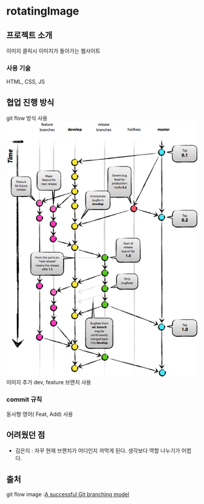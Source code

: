 # rotatingImage
## 프로젝트 소개
이미지 클릭시 이미지가 돌아가는 웹사이트

### 사용 기술
HTML, CSS, JS

## 협업 진행 방식
git flow 방식 사용
![git flow](./images/gitflow_image.png)
이미지 추가
dev, feature 브랜치 사용
### commit 규칙
동사형 영어( Feat, Add) 사용

## 어려웠던 점
- 김은지 : 자꾸 현재 브랜치가 어디인지 까먹게 된다. 생각보다 역할 나누기가 어렵다.


## 출처
git flow image :[A successful Git branching model](https://nvie.com/posts/a-successful-git-branching-model/)